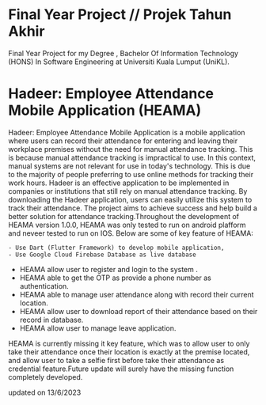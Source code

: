 # Final Year Project // Projek Tahun Akhir

Final Year Project for my Degree , Bachelor Of Information Technology (HONS) In Software Engineering at Universiti Kuala Lumput (UniKL).

# Hadeer: Employee Attendance Mobile Application (HEAMA)

Hadeer: Employee Attendance Mobile Application is a mobile application where users can record their attendance for entering and leaving their workplace premises without the need for manual attendance tracking. This is because manual attendance tracking is impractical to use. In this context, manual systems are not relevant for use in today's technology. This is due to the majority of people preferring to use online methods for tracking their work hours. Hadeer is an effective application to be implemented in companies or institutions that still rely on manual attendance tracking. By downloading the Hadeer application, users can easily utilize this system to track their attendance. The project aims to achieve success and help build a better solution for attendance tracking.Throughout the development of HEAMA version 1.0.0, HEAMA was only tested to run on android plafform and neveer tested to run on IOS. Below are some of key feature of HEAMA:
```
- Use Dart (Flutter Framework) to develop mobile application,
- Use Google Cloud Firebase Database as live database
```
- HEAMA allow user to register and login to the system .
- HEAMA able to get the OTP as provide a phone number as authentication.
- HEAMA able to manage user attendance along with record their current location. 
- HEAMA allow user to download report of their attendance based on their record in database. 
- HEAMA allow user to manage leave application. 

HEAMA is currently missing it key feature, which was to allow user to only take their attendance once their location is exactly at the premise located, and allow user to take a selfie first before take their attendance as credential feature.Future update will surely have the missing function completely developed.

updated on 13/6/2023
